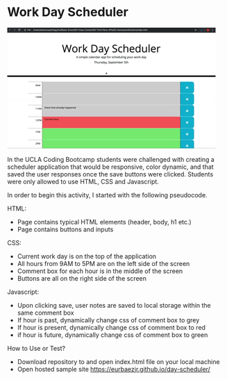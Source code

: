 # Work Day Scheduler

![Example 3](./day-scheduler.gif) 

In the UCLA Coding Bootcamp students were challenged with creating a scheduler application that would be responsive, color dynamic, and that saved the user responses once the save buttons were clicked. Students were only allowed to use HTML, CSS and Javascript.

In order to begin this activity, I started with the following pseudocode. 

HTML: 
- Page contains typical HTML elements (header, body, h1 etc.)
- Page contains buttons and inputs

CSS: 
- Current work day is on the top of the application
- All hours from 9AM to 5PM are on the left side of the screen
- Comment box for each hour is in the middle of the screen
- Buttons are all on the right side of the screen 

Javascript: 
- Upon clicking save, user notes are saved to local storage within the same comment box
- If hour is past, dynamically change css of comment box to grey
- If hour is present, dynamically change css of comment box to red
- if hour is future, dynamically change css of comment box to green

How to Use or Test? 
- Download repository to and open index.html file on your local machine
- Open hosted sample site https://eurbaezjr.github.io/day-scheduler/
